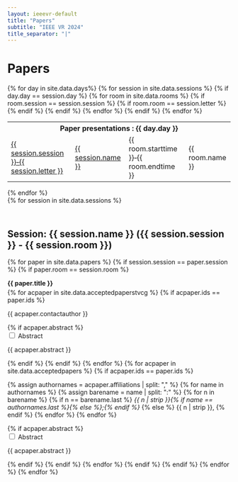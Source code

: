```yaml
---
layout: ieeevr-default
title: "Papers"
subtitle: "IEEE VR 2024"
title_separator: "|"
---
```

<h1>Papers</h1>
<div>
    <div>
        <div> 
            {% for day in site.data.days%}
                <table class="styled-table">  
                    <tr>
                        <th colspan="4">Paper presentations : {{ day.day }}</th>
                    </tr>    
                    {% for session in site.data.sessions %}
                        {% if day.day == session.day %}
                            <tr>
                                <td class="medLarge"><a href="#{{ session.id }}">{{ session.session }}&#8209;{{ session.letter }}</a></td>
                                <td class="medLarge"><a href="#{{ session.id }}">{{ session.name }}</a></td>
                                {% for room in site.data.rooms %} 
                                    {% if room.session == session.session %}
                                        {% if room.room == session.letter %}
                                            <td class="medLarge">{{ room.starttime }}&#8209;{{ room.endtime }}</td>
                                            <td class="medLarge" class="text-nowrap">{{ room.name }}</td>
                                        {% endif %}
                                    {% endif %}
                                {% endfor %}
                            </tr>
                        {% endif %}
                    {% endfor %}
                </table>
            {% endfor %}
        </div>
    <div>
</div>
<div>
    {% for session in site.data.sessions %}
            <h2 id="{{ session.id }}" class="pink" style="padding-top:25px;">Session: {{ session.name }} ({{ session.session }} - {{ session.room }})</h2>
            {% for paper in site.data.papers %}                 
                {% if session.session == paper.session %}
                    {% if paper.room == session.room %}   
                        <p class="medLarge" id="paper_{{ paper.id }}" style="margin-bottom: 0.3em;">
                            <b>{{ paper.title }}</b>
                        </p>
                        {% for acpaper in site.data.acceptedpaperstvcg %}  
                            {% if acpaper.ids == paper.ids  %} 
                                <div>
                                    <p class="font_70">
                                    {{ acpaper.contactauthor }}
                                    </p>
                                </div>
                                {% if acpaper.abstract %}
                                    <div id="{{ acpaper.ids }}" class="wrap-collabsible"> <input id="collapsibleabstract{{ acpaper.ids }}" class="toggle" type="checkbox"> 
                                        <label for="collapsibleabstract{{ acpaper.ids }}" class="lbl-toggle">Abstract</label>
                                        <div class="collapsible-content">
                                            <div class="content-inner">
                                                <p>{{ acpaper.abstract }}</p>
                                            </div>
                                        </div>
                                    </div>   
                                {% endif %}
                            {% endif %}
                        {% endfor %}
                        {% for acpaper in site.data.acceptedpapers %}    
                            {% if acpaper.ids == paper.ids  %} 
                                <div><p class="font_70">
                                {% assign authornames = acpaper.affiliations | split: "," %}
                                {% for name in authornames %}
                                    {% assign barename = name | split: ":" %}
                                    {% for n in barename %}
                                        {% if n == barename.last %}
                                            <i>{{ n | strip }}{% if name == authornames.last %}{% else %};{% endif %}</i>
                                        {% else %}                            
                                            <span class="bold">{{ n | strip }},</span>
                                        {% endif %}
                                    {% endfor %} 
                                {% endfor %}
                                </p></div>
                                {% if acpaper.abstract %}
                                    <div id="{{ acpaper.ids }}" class="wrap-collabsible"> <input id="collapsibleabstract{{ acpaper.ids }}" class="toggle" type="checkbox"> 
                                        <label for="collapsibleabstract{{ acpaper.ids }}" class="lbl-toggle">Abstract</label>
                                        <div class="collapsible-content">
                                            <div class="content-inner">
                                                <p>{{ acpaper.abstract }}</p>
                                            </div>
                                        </div>
                                    </div>   
                                {% endif %}
                            {% endif %}
                        {% endfor %}
                    {% endif %}
                {% endif %}
            {% endfor %}
    {% endfor %}
</div>
